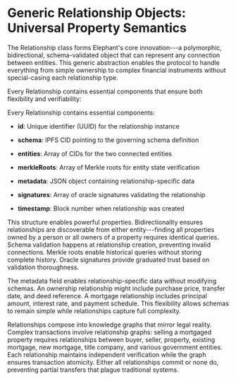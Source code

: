 # Generic Relationship Objects: Universal Property Semantics

The Relationship class forms Elephant's core innovation---a polymorphic,
bidirectional, schema-validated object that can represent any connection
between entities. This generic abstraction enables the protocol to
handle everything from simple ownership to complex financial instruments
without special-casing each relationship type.

Every Relationship contains essential components that ensure both
flexibility and verifiability:

Every Relationship contains essential components:

-   **id**: Unique identifier (UUID) for the relationship instance

-   **schema**: IPFS CID pointing to the governing schema definition

-   **entities**: Array of CIDs for the two connected entities

-   **merkleRoots**: Array of Merkle roots for entity state verification

-   **metadata**: JSON object containing relationship-specific data

-   **signatures**: Array of oracle signatures validating the
    relationship

-   **timestamp**: Block number when relationship was created

This structure enables powerful properties. Bidirectionality ensures
relationships are discoverable from either entity---finding all
properties owned by a person or all owners of a property requires
identical queries. Schema validation happens at relationship creation,
preventing invalid connections. Merkle roots enable historical queries
without storing complete history. Oracle signatures provide graduated
trust based on validation thoroughness.

The metadata field enables relationship-specific data without modifying
schemas. An ownership relationship might include purchase price,
transfer date, and deed reference. A mortgage relationship includes
principal amount, interest rate, and payment schedule. This flexibility
allows schemas to remain simple while relationships capture full
complexity.

Relationships compose into knowledge graphs that mirror legal reality.
Complex transactions involve relationship graphs: selling a mortgaged
property requires relationships between buyer, seller, property,
existing mortgage, new mortgage, title company, and various government
entities. Each relationship maintains independent verification while the
graph ensures transaction atomicity. Either all relationships commit or
none do, preventing partial transfers that plague traditional systems.
